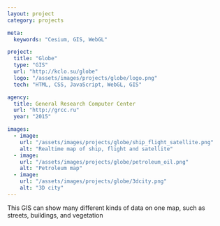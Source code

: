 ```yaml
---
layout: project
category: projects

meta:
  keywords: "Cesium, GIS, WebGL"

project:
  title: "Globe"
  type: "GIS"
  url: "http://kclo.su/globe"
  logo: "/assets/images/projects/globe/logo.png"
  tech: "HTML, CSS, JavaScript, WebGL, GIS"

agency:
  title: General Research Computer Center
  url: "http://grcc.ru"
  year: "2015"

images:
  - image:
    url: "/assets/images/projects/globe/ship_flight_satellite.png"
    alt: "Realtime map of ship, flight and satellite"
  - image:
    url: "/assets/images/projects/globe/petroleum_oil.png"
    alt: "Petroleum map"
  - image:
    url: "/assets/images/projects/globe/3dcity.png"
    alt: "3D city"
---
```


<p class="lead">This GIS can show many different kinds of data on one map, such as streets, buildings, and vegetation</p>
